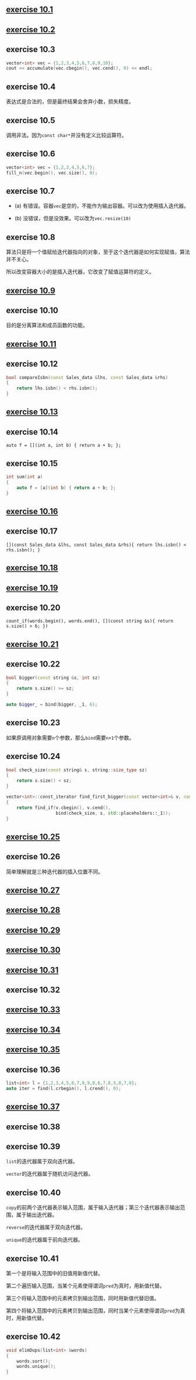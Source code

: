 ## [exercise 10.1](./10_1.cc)

## [exercise 10.2](./10_2.cc)

## exercise 10.3

``` c++
vector<int> vec = {1,2,3,4,5,6,7,8,9,10};
cout << accumulate(vec.cbegin(), vec.cend(), 0) << endl;
```

## exercise 10.4

表达式是合法的，但是最终结果会舍弃小数，损失精度。

## exercise 10.5

调用非法。因为`const char*`并没有定义比较运算符。

## exercise 10.6

``` c++
vector<int> vec = {1,2,3,4,5,6,7};
fill_n(vec.begin(), vec.size(), 0);
```

## exercise 10.7

* (a) 有错误。容器`vec`是空的，不能作为输出容器。可以改为使用插入迭代器。

* (b) 没错误，但是没效果。可以改为`vec.resize(10)`

## exercise 10.8

算法只是将一个值赋给迭代器指向的对象，至于这个迭代器是如何实现赋值，算法并不关心。

所以改变容器大小的是插入迭代器，它改变了赋值运算符的定义。
## [exercise 10.9](./10_9.cc)

## exercise 10.10

目的是分离算法和成员函数的功能。

## [exercise 10.11](./10_11.cc)

## exercise 10.12

``` c++
bool compareIsbn(const Sales_data &lhs, const Sales_data &rhs)
{
    return lhs.isbn() < rhs.isbn();
}
```

## [exercise 10.13](./10_13.cc)

## exercise 10.14

`auto f = [](int a, int b) { return a + b; };`

## exercise 10.15

``` c++
int sum(int a)
{
    auto f = [a](int b) { return a + b; };
}
```

## [exercise 10.16](./10_16.cc)

## exercise 10.17

`[](const Sales_data &lhs, const Sales_data &rhs){ return lhs.isbn() < rhs.isbn(); }`

## [exercise 10.18](./10_18.cc)

## [exercise 10.19](./10_19.cc)

## exercise 10.20

`count_if(words.begin(), words.end(), [](const string &s){ return s.size() > 6; })`

## [exercise 10.21](./10_21.cc)

## exercise 10.22

``` c++
bool bigger(const string &s, int sz)
{
    return s.size() >= sz;
}

auto bigger_ = bind(bigger, _1, 6);
```

## exercise 10.23

如果原调用对象需要`n`个参数，那么`bind`需要`n+1`个参数。

## exercise 10.24

``` c++
bool check_size(const string& s, string::size_type sz)
{
    return s.size() < sz;
}

vector<int>::const_iterator find_first_bigger(const vector<int>& v, const string& s)
{
    return find_if(v.cbegin(), v.cend(),
                   bind(check_size, s, std::placeholders::_1));
}
```

## [exercise 10.25](./10_25.cc)

## exercise 10.26

简单理解就是三种迭代器的插入位置不同。

## [exercise 10.27](./10_27.cc)

## [exercise 10.28](./10_28.cc)

## [exercise 10.29](./10_29.cc)

## [exercise 10.30](./10_30.cc)

## [exercise 10.31](./10_31.cc)

## exercise 10.32

## [exercise 10.33](./10_33.cc)

## [exercise 10.34](./10_34.cc)

## [exercise 10.35](./10_35.cc)

## exercise 10.36

``` c++
list<int> l = {1,2,3,4,5,6,7,8,9,0,6,7,8,5,0,7,8};
auto iter = find(l.crbegin(), l.crend(), 0);
```

## [exercise 10.37](./10_37.cc)

## exercise 10.38

## exercise 10.39

`list`的迭代器属于双向迭代器。

`vector`的迭代器属于随机访问迭代器。

## exercise 10.40

`copy`的前两个迭代器表示输入范围，属于输入迭代器；第三个迭代器表示输出范围，属于输出迭代器。

`reverse`的迭代器属于双向迭代器。

`unique`的迭代器属于前向迭代器。

## exercise 10.41

第一个是将输入范围中的旧值用新值代替。

第二个遍历输入范围，当某个元素使得谓词`pred`为真时，用新值代替。

第三个将输入范围中的元素拷贝到输出范围，同时用新值代替旧值。

第四个将输入范围中的元素拷贝到输出范围，同时当某个元素使得谓词`pred`为真时，用新值代替。

## exercise 10.42

``` c++
void elimDups(list<int> &words)
{
    words.sort();
    words.unique();
}
```